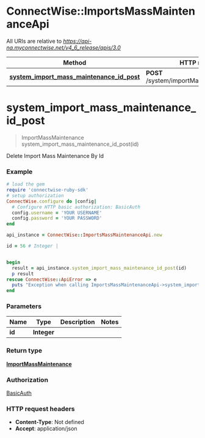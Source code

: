 # ConnectWise::ImportsMassMaintenanceApi

All URIs are relative to *https://api-na.myconnectwise.net/v4_6_release/apis/3.0*

Method | HTTP request | Description
------------- | ------------- | -------------
[**system_import_mass_maintenance_id_post**](ImportsMassMaintenanceApi.md#system_import_mass_maintenance_id_post) | **POST** /system/importMassMaintenance/{id} | 


# **system_import_mass_maintenance_id_post**
> ImportMassMaintenance system_import_mass_maintenance_id_post(id)



Delete Import Mass Maintenance By Id

### Example
```ruby
# load the gem
require 'connectwise-ruby-sdk'
# setup authorization
ConnectWise.configure do |config|
  # Configure HTTP basic authorization: BasicAuth
  config.username = 'YOUR USERNAME'
  config.password = 'YOUR PASSWORD'
end

api_instance = ConnectWise::ImportsMassMaintenanceApi.new

id = 56 # Integer | 


begin
  result = api_instance.system_import_mass_maintenance_id_post(id)
  p result
rescue ConnectWise::ApiError => e
  puts "Exception when calling ImportsMassMaintenanceApi->system_import_mass_maintenance_id_post: #{e}"
end
```

### Parameters

Name | Type | Description  | Notes
------------- | ------------- | ------------- | -------------
 **id** | **Integer**|  | 

### Return type

[**ImportMassMaintenance**](ImportMassMaintenance.md)

### Authorization

[BasicAuth](../README.md#BasicAuth)

### HTTP request headers

 - **Content-Type**: Not defined
 - **Accept**: application/json



